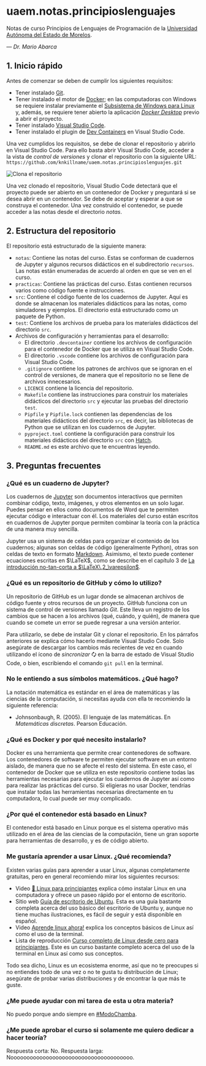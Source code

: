 # uaem.notas.principioslenguajes

Notas de curso Principios de Lenguajes de Programación de la [Universidad
Autónoma del Estado de Morelos][1].

— *Dr. Mario Abarca*

## 1. Inicio rápido

Antes de comenzar se deben de cumplir los siguientes requisitos:

- Tener instalado [Git][2].
- Tener instalado el motor de [Docker][3]; en las computadoras con Windows se
  requiere instalar previamente el [Subsistema de Windows para Linux][7] y,
  además, se requiere tener abierto la aplicación [*Docker Desktop*][11] previo
  a abrir el proyecto.
- Tener instalado [Visual Studio Code][4].
- Tener instalado el plugin de [Dev Containers][5] en Visual Studio Code.

Una vez cumplidos los requisitos, se debe de clonar el repositorio y abrirlo en
Visual Studio Code.
Para ello basta abrir Visual Studio Code, acceder a la vista de *control de
versiones* y clonar el repositorio con la siguiente URL:
`https://github.com/knkillname/uaem.notas.principioslenguajes.git`

![Clona el repositorio](https://code.visualstudio.com/assets/docs/sourcecontrol/intro/github-clone.png)

Una vez clonado el repositorio, Visual Studio Code detectará que el proyecto
puede ser abierto en un contenedor de Docker y preguntará si se desea abrir en
un contenedor.
Se debe de aceptar y esperar a que se construya el contenedor.
Una vez construido el contenedor, se puede acceder a las notas desde el
directorio *notas*.

## 2. Estructura del repositorio

El repositorio está estructurado de la siguiente manera:

- `notas`: Contiene las notas del curso.
  Estas se conforman de cuadernos de Jupyter y algunos recursos didácticos en el
  subdirectorio `recursos`.
  Las notas están enumeradas de acuerdo al orden en que se ven en el curso.
- `practicas`: Contiene las prácticas del curso. Estas contienen recursos
  varios como código fuente e instrucciones.
- `src`: Contiene el código fuente de los cuadernos de Jupyter. Aquí es donde
  se almacenan los materiales didácticos para las notas, como simuladores y
  ejemplos. El directorio está estructurado como un paquete de Python.
- `test`: Contiene los archivos de prueba para los materiales didácticos del
  directorio `src`.
- Archivos de configuración y herramientas para el desarrollo:
  - El directorio `.devcontainer` contiene los archivos de configuración para
    el contenedor de Docker que se utiliza en Visual Studio Code.
  - El directorio `.vscode` contiene los archivos de configuración para
    Visual Studio Code.
  - `.gitignore` contiene los patrones de archivos que se ignoran en el
    control de versiones, de manera que el repositorio no se llene de archivos
    innecesarios.
  - `LICENCE` contiene la licencia del repositorio.
  - `Makefile` contiene las instrucciones para construir los materiales
    didácticos del directorio `src` y ejecutar las pruebas del directorio
    `test`.
  - `Pipfile` y `Pipfile.lock` contienen las dependencias de los materiales
    didácticos del directorio `src`, es decir, las bibliotecas de Python que
    se utilizan en los cuadernos de Jupyter.
  - `pyproject.toml` contiene la configuración para construir los materiales
    didácticos del directorio `src` con [Hatch][6].
  - `README.md` es este archivo que te encuentras leyendo.

## 3. Preguntas frecuentes

### ¿Qué es un cuaderno de Jupyter?

Los cuadernos de [Jupyter][8] son documentos interactivos que permiten combinar
código, texto, imágenes, y otros elementos en un solo lugar.
Puedes pensar en ellos como documentos de Word que te permiten ejecutar código e
interactuar con él.
Los materiales del curso están escritos en cuadernos de Jupyter porque permiten
combinar la teoría con la práctica de una manera muy sencilla.

Jupyter usa un sistema de celdas para organizar el contenido de los cuadernos;
algunas son celdas de código (generalmente Python), otras son celdas de texto
en formato [Markdown][9].
Asimismo, el texto puede contener ecuaciones escritas en $\LaTeX$, como se
describe en el capítulo 3 de [La introducción no-tan-corta a
$\LaTeX\,2_\varepsilon$][10].

### ¿Qué es un repositorio de GitHub y cómo lo utilizo?

Un repositorio de GitHub es un lugar donde se almacenan archivos de código
fuente y otros recursos de un proyecto.
GitHub funciona con un sistema de control de versiones llamado *Git*.
Este lleva un registro de los cambios que se hacen a los archivos (qué, cuándo,
y quién), de manera que cuando se comete un error se puede regresar a una
versión anterior.

Para utilizarlo, se debe de instalar Git y clonar el repositorio.
En los párrafos anteriores se explica cómo hacerlo mediante Visual Studio Code.
Solo asegúrate de descargar los cambios más recientes de vez en cuando
utilizando el ícono de *sincronizar* 🗘 en la barra de estado de Visual Studio
Code, o bien, escribiendo el comando `git pull` en la terminal.

### No le entiendo a sus símbolos matemáticos. ¿Qué hago?

La notación matemática es estándar en el área de matemáticas y las ciencias de
la computación, si necesitas ayuda con ella te recomiendo la siguiente
referencia:

- Johnsonbaugh, R. (2005). El lenguaje de las matemáticas.
  En *Matemáticas discretas*. Pearson Educación.

### ¿Qué es Docker y por qué necesito instalarlo?

Docker es una herramienta que permite crear contenedores de software.
Los contenedores de software te permiten ejecutar software en un entorno
aislado, de manera que no se afecte el resto del sistema.
En este caso, el contenedor de Docker que se utiliza en este repositorio
contiene todas las herramientas necesarias para ejecutar los cuadernos de
Jupyter así como para realizar las prácticas del curso.
Si eligieras no usar Docker, tendrías que instalar todas las herramientas
necesarias directamente en tu computadora, lo cual puede ser muy complicado.

### ¿Por qué el contenedor está basado en Linux?

El contenedor está basado en Linux porque es el sistema operativo más utilizado
en el área de las ciencias de la computación, tiene un gran soporte para
herramientas de desarrollo, y es de código abierto.

### Me gustaría aprender a usar Linux. ¿Qué recomienda?

Existen varias guías para aprender a usar Linux, algunas completamente
gratuitas, pero en general recomiendo mirar los siguientes recursos:

- Video [🐧 Linux para principiantes](https://youtu.be/tdjGchccSws) explica cómo
  instalar Linux en una computadora y ofrece un paseo rápido por el entorno de
  escritorio.
- Sitio web [Guía de escritorio de Ubuntu](https://help.ubuntu.com/stable/ubuntu-help/).
  Esta es una guía bastante completa acerca del uso básico del escritorio de
  Ubuntu y, aunque no tiene muchas ilustraciones, es fácil de seguir y está
  disponible en español.
- Video [Aprende linux ahora!](https://youtu.be/L906Kti3gzE) explica los
  conceptos básicos de Linux así como el uso de la terminal.
- Lista de reproducción [Curso completo de Linux desde cero para principiantes](https://www.youtube.com/playlist?list=PL2Z95CSZ1N4FKsZQKqCmbylDqssYFJX5A). Este es un curso bastante
  completo acerca del uso de la terminal en Linux así como sus conceptos.

Todo sea dicho, Linux es un ecosistema enorme, así que no te preocupes si no
entiendes todo de una vez o no te gusta tu distribución de Linux; asegúrate de
probar varias distribuciones y de encontrar la que más te guste.

### ¿Me puede ayudar con mi tarea de esta u otra materia?

No puedo porque ando siempre en [#ModoChamba][12].

### ¿Me puede aprobar el curso si solamente me quiero dedicar a hacer teoría?

Respuesta corta: No. Respuesta larga: Noooooooooooooooooooooooooooooooooooooo.

[1]: https://www.uaem.mx/
[2]: https://git-scm.com/
[3]: https://www.docker.com/
[4]: https://code.visualstudio.com/
[5]: https://marketplace.visualstudio.com/items?itemName=ms-vscode-remote.remote-containers
[6]: https://hatch.pypa.io/
[7]: https://learn.microsoft.com/es-es/windows/wsl/install
[8]: https://jupyter.org/
[9]: https://markdown.es/sintaxis-markdown/
[10]: http://mirrors.ctan.org/info/lshort/spanish/lshort-letter.pdf
[11]: https://docs.docker.com/desktop/use-desktop/
[12]: https://twitter.com/hashtag/ModoChamba